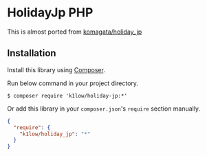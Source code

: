 # HolidayJp PHP

This is almost ported from [komagata/holiday_jp](https://github.com/komagata/holiday_jp)

## Installation

Install this library using [Composer](https://getcomposer.org/).

Run below command in your project directory.

```
$ composer require 'k1low/holiday-jp:*'
```

Or add this library in your `composer.json`'s `require` section manually.

```json
{
  "require": {
    "k1low/holiday_jp": "*"
  }
}
```
